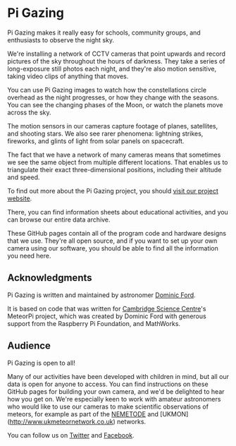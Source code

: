 # Pi Gazing

Pi Gazing makes it really easy for schools, community groups, and enthusiasts
to observe the night sky.

We're installing a network of CCTV cameras that point upwards and record
pictures of the sky throughout the hours of darkness.  They take a series of
long-exposure still photos each night, and they're also motion sensitive,
taking video clips of anything that moves.

You can use Pi Gazing images to watch how the constellations circle overhead as
the night progresses, or how they change with the seasons. You can see the
changing phases of the Moon, or watch the planets move across the sky.

The motion sensors in our cameras capture footage of planes, satellites, and
shooting stars. We also see rarer phenomena: lightning strikes, fireworks, and
glints of light from solar panels on spacecraft.

The fact that we have a network of many cameras means that sometimes we see the
same object from multiple different locations. That enables us to triangulate
their exact three-dimensional positions, including their altitude and speed.

To find out more about the Pi Gazing project, you should [visit our project
website](https://pigazing.dcford.org.uk/).

There, you can find information sheets about educational activities, and you
can browse our entire data archive.

These GitHub pages contain all of the program code and hardware designs that we
use. They're all open source, and if you want to set up your own camera using
our software, you should be able to find all the information you need here.

## Acknowledgments

Pi Gazing is written and maintained by astronomer [Dominic
Ford](https://in-the-sky.org/about.php).

It is based on code that was written for [Cambridge Science
Centre](http://www.cambridgesciencecentre.org/)'s MeteorPi project, which was
created by Dominic Ford with generous support from the Raspberry Pi Foundation,
and MathWorks.

## Audience

Pi Gazing is open to all!

Many of our activities have been developed with children in mind, but all our
data is open for anyone to access. You can find instructions on these GitHub
pages for building your own camera, and we'd be delighted to hear how you get
on. We're especially keen to work with amateur astronomers who would like to
use our cameras to make scientific observations of meteors, for example as part
of the [NEMETODE](http://www.nemetode.org) and [UKMON]
(http://www.ukmeteornetwork.co.uk) networks.

You can follow us on [Twitter](https://twitter.com/pigazing) and
[Facebook](https://www.facebook.com/pigazingcamera).
